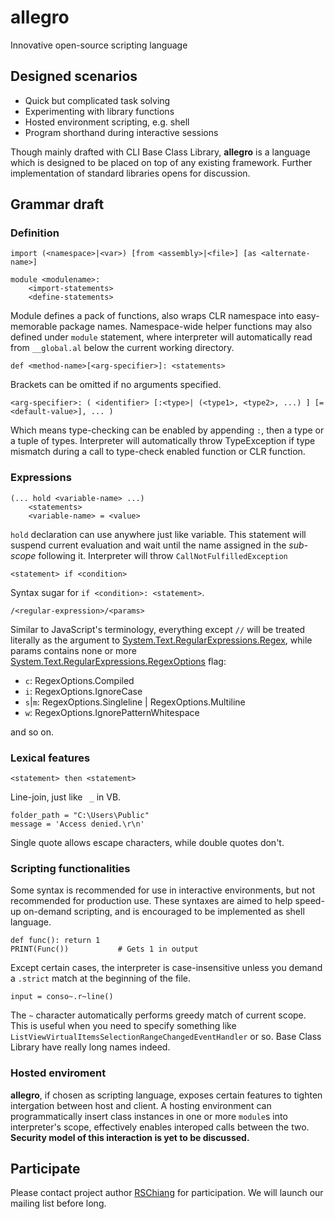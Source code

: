 allegro
=======
Innovative open-source scripting language

Designed scenarios
------
* Quick but complicated task solving
* Experimenting with library functions
* Hosted environment scripting, e.g. shell
* Program shorthand during interactive sessions

Though mainly drafted with CLI Base Class Library, **allegro** is a language 
which is designed to be placed on top of any existing framework. Further 
implementation of standard libraries opens for discussion.

Grammar draft
------

### Definition

    import (<namespace>|<var>) [from <assembly>|<file>] [as <alternate-name>]

    module <modulename>:
        <import-statements>
        <define-statements>

Module defines a pack of functions, also wraps CLR namespace into easy-memorable
package names. Namespace-wide helper functions may also defined under `module` 
statement, where interpreter will automatically read from `__global.al` below
the current working directory.

    def <method-name>[<arg-specifier>]: <statements>

Brackets can be omitted if no arguments specified.

    <arg-specifier>: ( <identifier> [:<type>| (<type1>, <type2>, ...) ] [=<default-value>], ... )

Which means type-checking can be enabled by appending `:`, then a type or a tuple of 
types. Interpreter will automatically throw TypeException if type mismatch during a 
call to type-check enabled function or CLR function.

### Expressions

    (... hold <variable-name> ...)
        <statements>
        <variable-name> = <value>

`hold` declaration can use anywhere just like variable. This statement will suspend 
current evaluation and wait until the name assigned in the *sub-scope* following it.
Interpreter will throw `CallNotFulfilledException`

    <statement> if <condition>

Syntax sugar for `if <condition>: <statement>`.

    /<regular-expression>/<params>

Similar to JavaScript's terminology, everything except `//` will be treated literally
as the argument to [System.Text.RegularExpressions.Regex][regex], while params contains 
none or more [System.Text.RegularExpressions.RegexOptions][regex.opt] flag:

* `c`: RegexOptions.Compiled
* `i`: RegexOptions.IgnoreCase
* `s`|`m`: RegexOptions.Singleline | RegexOptions.Multiline
* `w`: RegexOptions.IgnorePatternWhitespace

and so on.

[regex]: http://msdn.microsoft.com/zh-tw/library/system.text.regularexpressions.regex.aspx
[regex.opt]: http://msdn.microsoft.com/zh-tw/library/system.text.regularexpressions.regexoptions.aspx

### Lexical features

    <statement> then <statement>

Line-join, just like ` _` in VB.

    folder_path = "C:\Users\Public"
    message = 'Access denied.\r\n'

Single quote allows escape characters, while double quotes don't.

### Scripting functionalities

Some syntax is recommended for use in interactive environments, but not recommended for 
production use. These syntaxes are aimed to help speed-up on-demand scripting, and is 
encouraged to be implemented as shell language.

    def func(): return 1
    PRINT(Func())           # Gets 1 in output

Except certain cases, the interpreter is case-insensitive unless you demand a `.strict`
match at the beginning of the file.

    input = conso~.r~line()

The `~` character automatically performs greedy match of current scope. This is useful 
when you need to specify something like `ListViewVirtualItemsSelectionRangeChangedEventHandler` or so.
Base Class Library have really long names indeed.

### Hosted enviroment

**allegro**, if chosen as scripting language, exposes certain features to tighten intergation
between host and client. A hosting environment can programmatically insert class instances 
in one or more `module`s into interpreter's scope, effectively enables interoped calls 
between the two. **Security model of this interaction is yet to be discussed.**

Participate
------
Please contact project author [RSChiang][rschiang] for participation. We will launch our
mailing list before long.

[rschiang]: http://www.plurk.com/RSChiang
